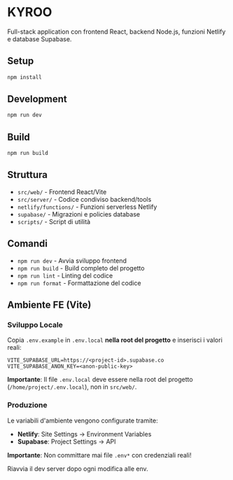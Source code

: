 # KYROO

Full-stack application con frontend React, backend Node.js, funzioni Netlify e database Supabase.

## Setup

```bash
npm install
```

## Development

```bash
npm run dev
```

## Build

```bash
npm run build
```

## Struttura

- `src/web/` - Frontend React/Vite
- `src/server/` - Codice condiviso backend/tools
- `netlify/functions/` - Funzioni serverless Netlify
- `supabase/` - Migrazioni e policies database
- `scripts/` - Script di utilità

## Comandi

- `npm run dev` - Avvia sviluppo frontend
- `npm run build` - Build completo del progetto
- `npm run lint` - Linting del codice
- `npm run format` - Formattazione del codice

## Ambiente FE (Vite)

### Sviluppo Locale

Copia `.env.example` in `.env.local` **nella root del progetto** e inserisci i valori reali:

```
VITE_SUPABASE_URL=https://<project-id>.supabase.co
VITE_SUPABASE_ANON_KEY=<anon-public-key>
```

**Importante**: Il file `.env.local` deve essere nella root del progetto (`/home/project/.env.local`), non in `src/web/`.

### Produzione

Le variabili d'ambiente vengono configurate tramite:
- **Netlify**: Site Settings → Environment Variables
- **Supabase**: Project Settings → API

**Importante**: Non committare mai file `.env*` con credenziali reali!

Riavvia il dev server dopo ogni modifica alle env.